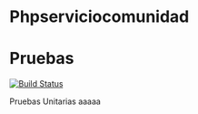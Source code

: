 # Phpserviciocomunidad


Pruebas
======================
 
[![Build Status](https://travis-ci.org/dany94xd/Phpserviciocomunidad)](https://travis-ci.org/dany94xd/Phpserviciocomunidad)
 
 
 Pruebas Unitarias aaaaa
